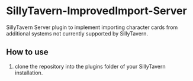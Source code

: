 # SillyTavern-ImprovedImport-Server

SillyTavern Server plugin to implement importing character cards from additional systems not currently supported by SillyTavern.

## How to use

1. clone the repository into the plugins folder of your SillyTavern installation.
